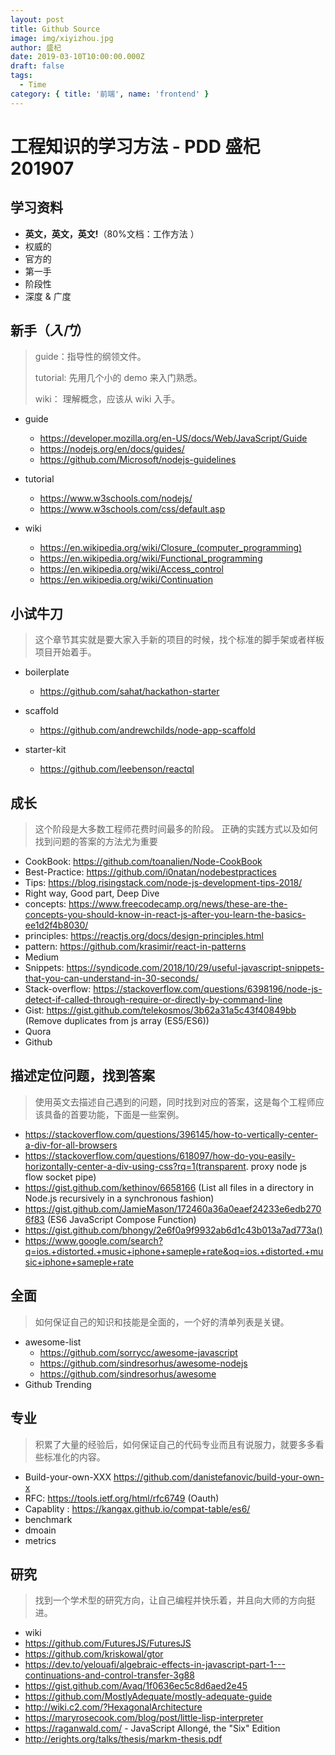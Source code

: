 ```yaml
---
layout: post
title: Github Source
image: img/xiyizhou.jpg
author: 盛杞
date: 2019-03-10T10:00:00.000Z
draft: false
tags:
  - Time
category: { title: '前端', name: 'frontend' }
---
```


# 工程知识的学习方法 - PDD 盛杞 201907

## 学习资料

- **英文，英文，英文!**（80%文档：工作方法 ）
- 权威的
- 官方的
- 第一手
- 阶段性
- 深度 & 广度

## 新手（_入门_）

> guide：指导性的纲领文件。
>
> tutorial: 先用几个小的 demo 来入门熟悉。
>
> wiki： 理解概念，应该从 wiki 入手。

- guide
  - https://developer.mozilla.org/en-US/docs/Web/JavaScript/Guide
  - https://nodejs.org/en/docs/guides/
  - https://github.com/Microsoft/nodejs-guidelines
- tutorial
  - https://www.w3schools.com/nodejs/
  - https://www.w3schools.com/css/default.asp
- wiki

  - https://en.wikipedia.org/wiki/Closure_(computer_programming)
  - https://en.wikipedia.org/wiki/Functional_programming
  - https://en.wikipedia.org/wiki/Access_control
  - https://en.wikipedia.org/wiki/Continuation

## 小试牛刀

> 这个章节其实就是要大家入手新的项目的时候，找个标准的脚手架或者样板项目开始着手。

- boilerplate
  - https://github.com/sahat/hackathon-starter
- scaffold
  - https://github.com/andrewchilds/node-app-scaffold
- starter-kit

  - https://github.com/leebenson/reactql

## 成长

> 这个阶段是大多数工程师花费时间最多的阶段。
> 正确的实践方式以及如何找到问题的答案的方法尤为重要

- CookBook: https://github.com/toanalien/Node-CookBook
- Best-Practice: https://github.com/i0natan/nodebestpractices
- Tips: https://blog.risingstack.com/node-js-development-tips-2018/
- Right way, Good part, Deep Dive
- concepts: https://www.freecodecamp.org/news/these-are-the-concepts-you-should-know-in-react-js-after-you-learn-the-basics-ee1d2f4b8030/
- principles: https://reactjs.org/docs/design-principles.html
- pattern: https://github.com/krasimir/react-in-patterns
- Medium
- Snippets: https://syndicode.com/2018/10/29/useful-javascript-snippets-that-you-can-understand-in-30-seconds/
- Stack-overflow: https://stackoverflow.com/questions/6398196/node-js-detect-if-called-through-require-or-directly-by-command-line
- Gist: https://gist.github.com/telekosmos/3b62a31a5c43f40849bb (Remove duplicates from js array (ES5/ES6))
- Quora
- Github

## 描述定位问题，找到答案

> 使用英文去描述自己遇到的问题，同时找到对应的答案，这是每个工程师应该具备的首要功能，下面是一些案例。

- https://stackoverflow.com/questions/396145/how-to-vertically-center-a-div-for-all-browsers
- https://stackoverflow.com/questions/618097/how-do-you-easily-horizontally-center-a-div-using-css?rq=1(transparent. proxy node js flow socket pipe)
- https://gist.github.com/kethinov/6658166 (List all files in a directory in Node.js recursively in a synchronous fashion)
- https://gist.github.com/JamieMason/172460a36a0eaef24233e6edb2706f83 (ES6 JavaScript Compose Function)
- https://gist.github.com/bhongy/2e6f0a9f9932ab6d1c43b013a7ad773a()
- https://www.google.com/search?q=ios.+distorted.+music+iphone+sameple+rate&oq=ios.+distorted.+music+iphone+sameple+rate

## 全面

> 如何保证自己的知识和技能是全面的，一个好的清单列表是关键。

- awesome-list
  - https://github.com/sorrycc/awesome-javascript
  - https://github.com/sindresorhus/awesome-nodejs
  - https://github.com/sindresorhus/awesome
- Github Trending

## 专业

> 积累了大量的经验后，如何保证自己的代码专业而且有说服力，就要多多看些标准化的内容。

- Build-your-own-XXX https://github.com/danistefanovic/build-your-own-x
- RFC: https://tools.ietf.org/html/rfc6749 (Oauth)
- Capablity : https://kangax.github.io/compat-table/es6/
- benchmark
- dmoain
- metrics

## 研究

> 找到一个学术型的研究方向，让自己编程并快乐着，并且向大师的方向挺进。

- wiki
- https://github.com/FuturesJS/FuturesJS
- https://github.com/kriskowal/gtor
- https://dev.to/yelouafi/algebraic-effects-in-javascript-part-1---continuations-and-control-transfer-3g88
- https://gist.github.com/Avaq/1f0636ec5c8d6aed2e45
- https://github.com/MostlyAdequate/mostly-adequate-guide
- http://wiki.c2.com/?HexagonalArchitecture
- https://maryrosecook.com/blog/post/little-lisp-interpreter
- https://raganwald.com/ - JavaScript Allongé, the "Six" Edition
- http://erights.org/talks/thesis/markm-thesis.pdf
